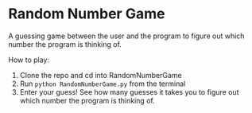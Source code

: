 # Random Number Game

A guessing game between the user and the program to figure out which number the program is thinking of.

How to play:
1. Clone the repo and cd into RandomNumberGame
2. Run `python RandomNumberGame.py` from the terminal
3. Enter your guess! See how many guesses it takes you to figure out which number the program is thinking of.
